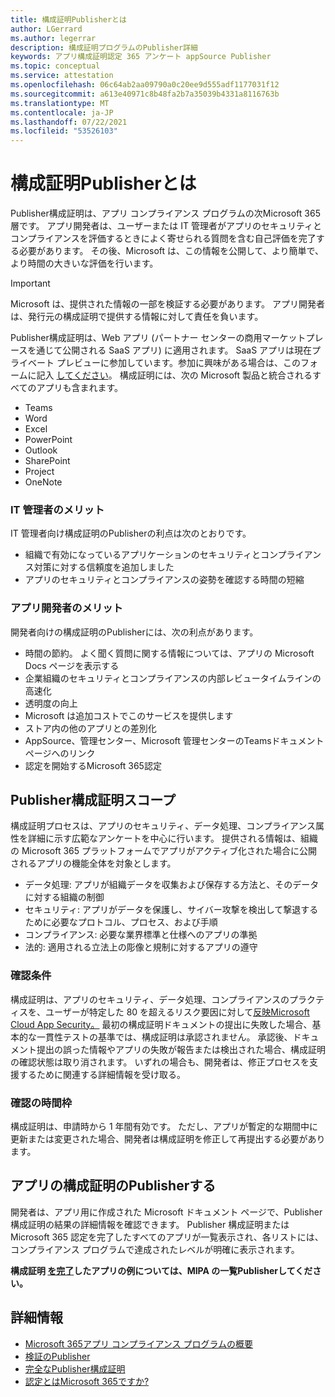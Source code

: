 ```yaml
---
title: 構成証明Publisherとは
author: LGerrard
ms.author: legerrar
description: 構成証明プログラムのPublisher詳細
keywords: アプリ構成証明認定 365 アンケート appSource Publisher
ms.topic: conceptual
ms.service: attestation
ms.openlocfilehash: 06c64ab2aa09790a0c20ee9d555adf1177031f12
ms.sourcegitcommit: a613e40971c8b48fa2b7a35039b4331a8116763b
ms.translationtype: MT
ms.contentlocale: ja-JP
ms.lasthandoff: 07/22/2021
ms.locfileid: "53526103"
---
```

# <a name="what-is-publisher-attestation"></a>構成証明Publisherとは

Publisher構成証明は、アプリ コンプライアンス プログラムの次Microsoft 365層です。 アプリ開発者は、ユーザーまたは IT 管理者がアプリのセキュリティとコンプライアンスを評価するときによく寄せられる質問を含む自己評価を完了する必要があります。 その後、Microsoft は、この情報を公開して、より簡単で、より時間の大きいな評価を行います。

> [!IMPORTANT]
> Microsoft は、提供された情報の一部を検証する必要があります。 アプリ開発者は、発行元の構成証明で提供する情報に対して責任を負います。 

Publisher構成証明は、Web アプリ (パートナー センターの商用マーケットプレースを通じて公開される SaaS アプリ) に適用されます。 SaaS アプリは現在プライベート プレビューに参加しています。参加に興味がある場合は、このフォームに記入 [してください](https://customervoice.microsoft.com/Pages/ResponsePage.aspx?id=v4j5cvGGr0GRqy180BHbR4cf3qxCU_RNtqjCSalFdSFUNDMzTVJKR0wzTEJRSFJVSk9OQUlOV0RJSyQlQCN0PWcu)。 構成証明には、次の Microsoft 製品と統合されるすべてのアプリも含まれます。

- Teams
- Word
- Excel
- PowerPoint 
- Outlook
- SharePoint
- Project
- OneNote

### <a name="benefits-for-it-admins"></a>IT 管理者のメリット
IT 管理者向け構成証明のPublisherの利点は次のとおりです。
-   組織で有効になっているアプリケーションのセキュリティとコンプライアンス対策に対する信頼度を追加しました
-   アプリのセキュリティとコンプライアンスの姿勢を確認する時間の短縮

### <a name="benefits-for-app-developers"></a>アプリ開発者のメリット 
開発者向けの構成証明のPublisherには、次の利点があります。 
-   時間の節約。 よく聞く質問に関する情報については、アプリの Microsoft Docs ページを表示する
-   企業組織のセキュリティとコンプライアンスの内部レビュータイムラインの高速化
-   透明度の向上
- Microsoft は追加コストでこのサービスを提供します
-   ストア内の他のアプリとの差別化
-   AppSource、管理センター、Microsoft 管理センターのTeamsドキュメント ページへのリンク
-   認定を開始するMicrosoft 365認定


## <a name="publisher-attestation-scope"></a>Publisher構成証明スコープ

構成証明プロセスは、アプリのセキュリティ、データ処理、コンプライアンス属性を詳細に示す広範なアンケートを中心に行います。 提供される情報は、組織の Microsoft 365 プラットフォームでアプリがアクティブ化された場合に公開されるアプリの機能全体を対象とします。

- データ処理: アプリが組織データを収集および保存する方法と、そのデータに対する組織の制御
- セキュリティ: アプリがデータを保護し、サイバー攻撃を検出して撃退するために必要なプロトコル、プロセス、および手順
- コンプライアンス: 必要な業界標準と仕様へのアプリの準拠
- 法的: 適用される立法上の彫像と規制に対するアプリの遵守

### <a name="confirmation-criteria"></a>確認条件

構成証明は、アプリのセキュリティ、データ処理、コンプライアンスのプラクティスを、ユーザーが特定した 80 を超えるリスク要因に対して[反映Microsoft Cloud App Security。](https://www.microsoft.com/microsoft-365/enterprise-mobility-security/cloud-app-security) 最初の構成証明ドキュメントの提出に失敗した場合、基本的な一貫性テストの基準では、構成証明は承認されません。 承認後、ドキュメント提出の誤った情報やアプリの失敗が報告または検出された場合、構成証明の確認状態は取り消されます。 いずれの場合も、開発者は、修正プロセスを支援するために関連する詳細情報を受け取る。

### <a name="confirmation-time-frame"></a>確認の時間枠

構成証明は、申請時から 1 年間有効です。 ただし、アプリが暫定的な期間中に更新または変更された場合、開発者は構成証明を修正して再提出する必要があります。

## <a name="reviewing-an-apps-publisher-attestation"></a>アプリの構成証明のPublisherする

開発者は、アプリ用に作成された Microsoft ドキュメント ページで、Publisher構成証明の結果の詳細情報を確認できます。 Publisher 構成証明または Microsoft 365 認定を完了したすべてのアプリが一覧表示され、各リストには、コンプライアンス プログラムで達成されたレベルが明確に表示されます。

**構成証明 [を完了](https://docs.microsoft.com/microsoft-365-app-certification/teams/iglobe-mipa-your-personal-assistant?pivots=mcas)したアプリの例については、MIPA の一覧Publisherしてください。** 

## <a name="learn-more"></a>詳細情報

* [Microsoft 365アプリ コンプライアンス プログラムの概要](~/overview.md)
* [検証のPublisher](https://docs.microsoft.com/azure/active-directory/develop/publisher-verification-overview)
* [完全なPublisher構成証明](~/docs/attestation.md)  
* [認定とはMicrosoft 365ですか?](~/docs/enterprise-app-certification-guide.md)
